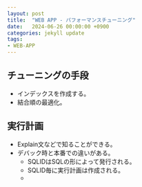 ```yaml
---
layout: post
title:  "WEB APP - パフォーマンスチューニング"
date:   2024-06-26 00:00:00 +0900
categories: jekyll update
tags:
- WEB-APP
---
```


## チューニングの手段

- インデックスを作成する。
- 結合順の最適化。

## 実行計画

- Explain文などで知ることができる。
- デバック時と本番での違いがある。
  - SQLIDはSQLの形によって発行される。
  - SQLID毎に実行計画は作成される。
  - 